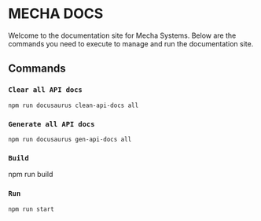 # MECHA DOCS

Welcome to the documentation site for Mecha Systems. Below are the commands you need to execute to manage and run the documentation site.

## Commands

### `Clear all API docs`
```
npm run docusaurus clean-api-docs all
```

### `Generate all API docs`
```
npm run docusaurus gen-api-docs all
```

### `Build`
npm run build

### `Run`
```
npm run start
```